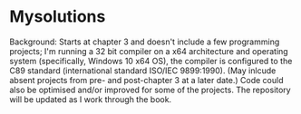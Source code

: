# Mysolutions

Background:
Starts at chapter 3 and doesn't include a few programming projects; I'm running a 32 bit compiler on a x64 architecture and operating system (specifically, Windows 10 x64 OS), the compiler is configured to the C89 standard (international standard ISO/IEC 9899:1990). (May inlcude absent projects from pre- and post-chapter 3 at a later date.) Code could also be optimised and/or improved for some of the projects. The repository will be updated as I work through the book.
